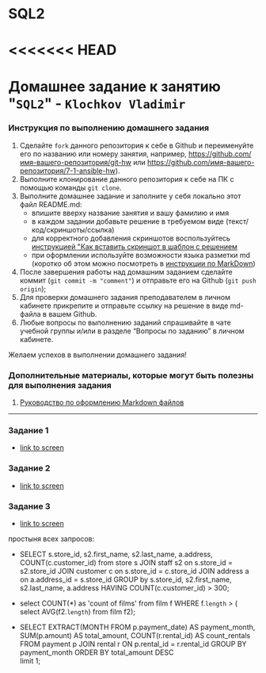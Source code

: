 # SQL2
<<<<<<< HEAD
=======
# Домашнее задание к занятию "`SQL2`" - `Klochkov Vladimir`


### Инструкция по выполнению домашнего задания

   1. Сделайте `fork` данного репозитория к себе в Github и переименуйте его по названию или номеру занятия, например, https://github.com/имя-вашего-репозитория/git-hw или  https://github.com/имя-вашего-репозитория/7-1-ansible-hw).
   2. Выполните клонирование данного репозитория к себе на ПК с помощью команды `git clone`.
   3. Выполните домашнее задание и заполните у себя локально этот файл README.md:
      - впишите вверху название занятия и вашу фамилию и имя
      - в каждом задании добавьте решение в требуемом виде (текст/код/скриншоты/ссылка)
      - для корректного добавления скриншотов воспользуйтесь [инструкцией "Как вставить скриншот в шаблон с решением](https://github.com/netology-code/sys-pattern-homework/blob/main/screen-instruction.md)
      - при оформлении используйте возможности языка разметки md (коротко об этом можно посмотреть в [инструкции  по MarkDown](https://github.com/netology-code/sys-pattern-homework/blob/main/md-instruction.md))
   4. После завершения работы над домашним заданием сделайте коммит (`git commit -m "comment"`) и отправьте его на Github (`git push origin`);
   5. Для проверки домашнего задания преподавателем в личном кабинете прикрепите и отправьте ссылку на решение в виде md-файла в вашем Github.
   6. Любые вопросы по выполнению заданий спрашивайте в чате учебной группы и/или в разделе “Вопросы по заданию” в личном кабинете.
   
Желаем успехов в выполнении домашнего задания!
   
### Дополнительные материалы, которые могут быть полезны для выполнения задания

1. [Руководство по оформлению Markdown файлов](https://gist.github.com/Jekins/2bf2d0638163f1294637#Code)

---

### Задание 1
* [link to screen](https://github.com/Klochkov777/SQL2/blob/master/screens/1.png)

### Задание 2
* [link to screen](https://github.com/Klochkov777/SQL2/blob/master/screens/2.png)

### Задание 3

* [link to screen](https://github.com/Klochkov777/SQL2/blob/master/screens/3.png)


простыня всех запросов:

* SELECT s.store_id, s2.first_name, s2.last_name, a.address, COUNT(c.customer_id) from store s 
JOIN staff s2 on s.store_id = s2.store_id 
JOIN customer c on s.store_id = c.store_id 
JOIN address a on a.address_id  = s.store_id
GROUP by s.store_id, s2.first_name, s2.last_name, a.address
HAVING COUNT(c.customer_id) > 300;

* select COUNT(*) as 'count of films'
from film f
WHERE f.`length` > (
	select AVG(f2.`length`) 
	from film f2);

* SELECT EXTRACT(MONTH FROM p.payment_date) AS payment_month, 
SUM(p.amount) AS total_amount, COUNT(r.rental_id) AS count_rentals 
FROM payment p 
JOIN rental r ON p.rental_id = r.rental_id 
GROUP BY payment_month 
ORDER BY total_amount 
DESC  
limit 1;
